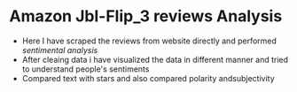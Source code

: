 # Amazon Jbl-Flip_3 reviews Analysis

- Here I have scraped the reviews from website directly and performed *sentimental analysis*
-  After cleaing data i have visualized the data in different manner and tried to understand people's sentiments
-   Compared text with stars and also compared polarity andsubjectivity